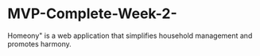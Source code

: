 # MVP-Complete-Week-2-
Homeony" is a web application that simplifies household management and promotes harmony.
